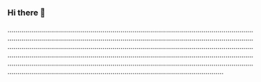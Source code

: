 ### Hi there 👋

.........................................................................................................................................................................................................................................................................................................................................................................................................................................................................................................................................................................................................................................................................................................................................................